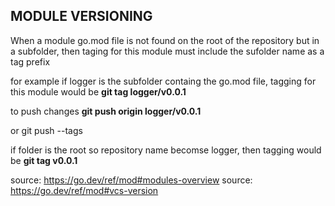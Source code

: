 ## MODULE VERSIONING

When a module go.mod file is not found on the root of the repository but in a subfolder, then taging for this module must include the sufolder name as a tag prefix

for example if logger is the subfolder containg the go.mod file, tagging for this module would be
**git tag logger/v0.0.1**

to push changes
**git push origin logger/v0.0.1**

or
git push --tags

if folder is the root so repository name becomse logger, then tagging would be
**git tag v0.0.1**



source: https://go.dev/ref/mod#modules-overview
source: https://go.dev/ref/mod#vcs-version
